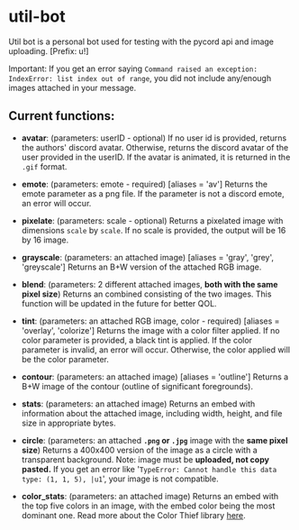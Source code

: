 # util-bot

Util bot is a personal bot used for testing with the pycord api and image uploading. [Prefix: u!] 

Important: If you get an error saying `Command raised an exception: IndexError: list index out of range`, you did not include any/enough images attached in your message.

## Current functions:
* **avatar**: (parameters: userID - optional) If no user id is provided, returns the authors' discord avatar. Otherwise, returns the discord avatar of the user provided in the userID. If the avatar is animated, it is returned in the `.gif` format.

* **emote**: (parameters: emote - required) [aliases = 'av'] Returns the emote parameter as a png file. If the parameter is not a discord emote, an error will occur.

* **pixelate**: (parameters: scale - optional) Returns a pixelated image with dimensions `scale` by `scale`. If no scale is provided, the output will be 16 by 16 image. 

* **grayscale**: (parameters: an attached image) [aliases = 'gray', 'grey', 'greyscale'] Returns an B+W version of the attached RGB image.

* **blend**: (parameters: 2 different attached images, **both with the same pixel size**) Returns an combined consisting of the two images. This function will be updated in the future for better QOL.

* **tint**: (parameters: an attached RGB image, color - required) [aliases = 'overlay', 'colorize'] Returns the image with a color filter applied. If no color parameter is provided, a black tint is applied. If the color parameter is invalid, an error will occur. Otherwise, the color applied will be the color parameter. 

* **contour**: (parameters: an attached image) [aliases = 'outline'] Returns a B+W image of the contour (outline of significant foregrounds).

* **stats**: (parameters: an attached image) Returns an embed with information about the attached image, including width, height, and file size in appropriate bytes.

* **circle**: (parameters: an attached **`.png` or `.jpg`** image with the **same pixel size**) Returns a 400x400 version of the image as a circle with a transparent background. Note: image must be **uploaded, not copy pasted.** If you get an error like '`TypeError: Cannot handle this data type: (1, 1, 5), |u1`', your image is not compatible.

* **color_stats**: (parameters: an attached image) Returns an embed with the top five colors in an image, with the embed color being the most dominant one. Read more about the Color Thief library [here](https://github.com/fengsp/color-thief-py).
